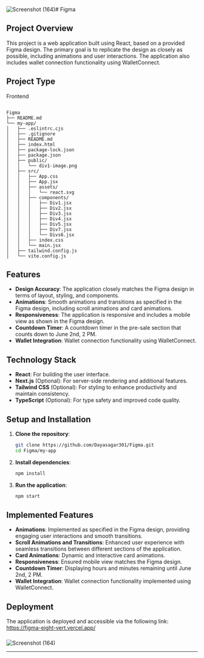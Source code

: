 ![Screenshot (164)](https://github.com/Dayasagar301/Figma/assets/132691000/86ebb3ad-6e48-43dd-b907-5d5d68371da5)# Figma


## Project Overview

This project is a web application built using React, based on a provided Figma design. The primary goal is to replicate the design as closely as possible, including animations and user interactions. The application also includes wallet connection functionality using WalletConnect.

## Project Type
Frontend 

~~~

Figma
├── README.md
└── my-app/
│   ├── .eslintrc.cjs
│   ├── .gitignore
│   ├── README.md
│   ├── index.html
│   ├── package-lock.json
│   ├── package.json
│   ├── public/
│   │   └── div1-image.png
│   ├── src/
│   │   ├── App.css
│   │   ├── App.jsx
│   │   ├── assets/
│   │   │   └── react.svg
│   │   ├── components/
│   │   │   ├── Div1.jsx
│   │   │   ├── Div2.jsx
│   │   │   ├── Div3.jsx
│   │   │   ├── Div4.jsx
│   │   │   ├── Div5.jsx
│   │   │   ├── Div7.jsx
│   │   │   └── Divs6.jsx
│   │   ├── index.css
│   │   └── main.jsx
│   ├── tailwind.config.js
│   └── vite.config.js
~~~
## Features

- **Design Accuracy**: The application closely matches the Figma design in terms of layout, styling, and components.
- **Animations**: Smooth animations and transitions as specified in the Figma design, including scroll animations and card animations.
- **Responsiveness**: The application is responsive and includes a mobile view as shown in the Figma design.
- **Countdown Timer**: A countdown timer in the pre-sale section that counts down to June 2nd, 2 PM.
- **Wallet Integration**: Wallet connection functionality using WalletConnect.

## Technology Stack

- **React**: For building the user interface.
- **Next.js** (Optional): For server-side rendering and additional features.
- **Tailwind CSS** (Optional): For styling to enhance productivity and maintain consistency.
- **TypeScript** (Optional): For type safety and improved code quality.

## Setup and Installation

1. **Clone the repository**:
    ```bash
    git clone https://github.com/Dayasagar301/Figma.git
    cd Figma/my-app
    ```

2. **Install dependencies**:
    ```bash
    npm install
    ```

3. **Run the application**:
    ```bash
    npm start
    ```

## Implemented Features

- **Animations**: Implemented as specified in the Figma design, providing engaging user interactions and smooth transitions.
- **Scroll Animations and Transitions**: Enhanced user experience with seamless transitions between different sections of the application.
- **Card Animations**: Dynamic and interactive card animations.
- **Responsiveness**: Ensured mobile view matches the Figma design.
- **Countdown Timer**: Displaying hours and minutes remaining until June 2nd, 2 PM.
- **Wallet Integration**: Wallet connection functionality implemented using WalletConnect.

## Deployment

The application is deployed and accessible via the following link:
https://figma-eight-vert.vercel.app/
###
![Screenshot (164)](https://github.com/Dayasagar301/Figma/assets/132691000/918643e5-ac31-462c-aac4-7d63379f682f)
<hr/>


###


